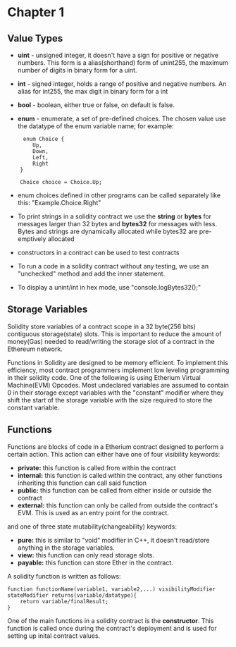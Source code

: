 # Chapter 1

<a name="Value Types"></a>
## Value Types

- **uint** - unsigned integer, it doesn't have a sign for positive or negative numbers. This form is a alias(shorthand) form of unint255, the maximum number of digits in binary form for a uint.

- **int** - signed integer, holds a range of positive and negative numbers. An alias for int255, the max digit in binary form for a int
- **bool** - boolean, either true or false, on default is false.
- **enum** - enumerate, a set of pre-defined choices. The chosen value use the datatype of the enum variable name; for example:
```sol
     enum Choice {
        Up,
        Down,
        Left,
        Right
    }

    Choice choice = Choice.Up;
```
- enum choices defined in other programs can be called separately like this: "Example.Choice.Right"
- To print strings in a solidity contract we use the **string** or **bytes** for messages larger than 32 bytes and **bytes32** for messages with less. Bytes and strings are dynamically allocated while bytes32 are pre-emptively allocated

- constructors in a contract can be used to test contracts
 
- To run a code in a solidity contract without any testing, we use an "unchecked" method and add the inner statement.
- To display a unint/int in hex mode, use "console.logBytes32();"

<a name="Storage Variables"></a>
## Storage Variables

Solidity store variables of a contract scope in a 32 byte(256 bits) contiguous storage(state) slots. This is important to reduce the amount of money(Gas) needed to read/writing the storage slot of a contract in the Ethereum network.

Functions in Solidity are designed to be memory efficient. To implement this efficiency, most contract programmers implement low leveling programming in their solidity code. One of the following is using Etherium Virtual Machine(EVM) Opcodes.
Most undeclared variables are assumed to contain 0 in their storage except variables with the "constant" modifier where they shift the start of the storage variable with the size required to store the constant variable.

<a name="Functions"></a>
## Functions

Functions are blocks of code in a Etherium contract designed to perform a certain action. This action can either have one of four visibility keywords:
- **private:** this function is called from within the contract
- **internal:** this function is called within the contract, any other functions inheriting this function can call said function
- **public:** this function can be called from either inside or outside the contract
- **external:** this function can only be called from outside the contract's EVM. This is used as an entry point for the contract.

and one of three state mutability(changeability) keywords:
- **pure:** this is similar to "void" modifier in C++, it doesn't read/store anything in the storage variables.
- **view:** this function can only read storage slots.
- **payable:** this function can store Ether in the contract.

A solidity function is written as follows:
```
function functionName(variable1, variable2,...) visibilityModifier stateModifier returns(variable/datatype){
    return variable/finalResult;
}
```
One of the main functions in a solidity contract is the **constructor**. This function is called once during the contract's deployment and is used for setting up inital contract values.